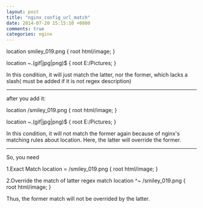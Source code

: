 ```yaml
---
layout: post
title: "nginx_config_url_match"
date: 2014-07-20 15:15:10 +0800
comments: true
categories: nginx
---
```


location smiley_019.png {
    root html/image;
}

location ~\.(gif|jpg|png)$ {
    root E:/Pictures;
}

In this condition, it will just match the latter, nor the former, which lacks a slash( must be added if it is not regex description)

---

<!-- more -->

after you add it:

location /smiley_019.png {
    root html/image;
}

location ~\.(gif|jpg|png)$ {
    root E:/Pictures;
}

In this condition, it will not match the former again because of nginx's matching rules about location. 
Here, the latter will override the former.

---

So, you need

1.Exact Match
location = /smiley_019.png {
    root html/image;
}

2.Override the match of latter regex match
location ^~ /smiley_019.png {
    root html/image;
}

Thus, the former match will not be overrided by the latter.
